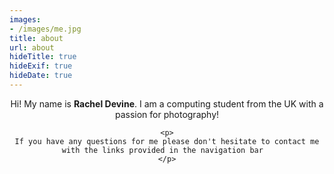 ```yaml
---
images:
- /images/me.jpg
title: about
url: about
hideTitle: true
hideExif: true
hideDate: true
---
```


<div align="center">
	<p>
        Hi! My name is <strong>Rachel Devine</strong>. 
	I am a computing student from the UK with a passion for photography!
	</p>

	<p>
	If you have any questions for me please don't hesitate to contact me with the links provided in the navigation bar	
	</p>
</div>


